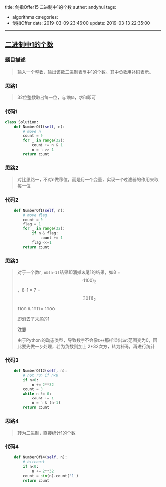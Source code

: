 title: 剑指Offer15 二进制中1的个数
author: andyhui
tags:

  - algorithms
categories:
  - 剑指Offer
date: 2019-03-09 23:46:00
update: 2019-03-13 22:35:00

---

## [二进制中1的个数](https://www.nowcoder.com/practice/8ee967e43c2c4ec193b040ea7fbb10b8?tpId=13&tqId=11164&rp=1&ru=%2Fta%2Fcoding-interviews&qru=%2Fta%2Fcoding-interviews%2Fquestion-ranking&tPage=1)

### 题目描述

> 输入一个整数，输出该数二进制表示中1的个数。其中负数用补码表示。

<!-- more-->



### 思路1

> 32位整数取出每一位，与1做`&`，求和即可

### 代码1

```python
class Solution:
    def NumberOf1(self, n):
        # move n
        count = 0
        for _ in range(32):
            count += n & 1
            n = n >> 1
        return count
```



### 思路2

> 对比思路一，不对n做移位，而是用一个变量，实现一个过滤器的作用来取每一位



### 代码2

```python
    def NumberOf1(self, n):
        # move flag
        count = 0
        flag = 1
        for _ in range(32):
            if n & flag:
                count += 1
            flag <<=1
        return count 
```



### 思路3

> 对于一个数n, `n&(n-1)`结果即消掉末尾1的结果，如8 = $$(1100)_{2}$$，8-1 = 7 = $$(1011)_{2}$$
>
> 1100 & 1011 = 1000
>
> 即消去了末尾的1
>
> **注意**
>
> 由于Python 的动态类型，导致数字不会像`C++`那样溢出`int`范围变为0，因此要先做一步处理，若为负数则加上 2*32次方，转为补码，再进行统计

### 代码3

```python
    def NumberOf12(self, n):
        # not run if n<0
        if n<0:
            n += 2**32
        count = 0
        while n != 0:
            count += 1
            n = n & (n-1)
        return count
```



### 思路4

> 转为二进制，直接统计1的个数

### 代码4

```python
    def NumberOf14(self, n):
        # bitcount
        if n<0:
            n += 2**32
        count = bin(n).count('1')
        return count 
```


